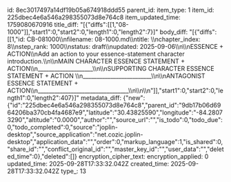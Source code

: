 id: 8ec3017497a14df19b05a674918ddd55
parent_id: 
item_type: 1
item_id: 225dbec4e6a546a298355073d8e764c8
item_updated_time: 1759080670916
title_diff: "[{\"diffs\":[[1,\"08-1000\"]],\"start1\":0,\"start2\":0,\"length1\":0,\"length2\":7}]"
body_diff: "[{\"diffs\":[[1,\"id: CB-081000\\\nfilename: 08-1000.md\\\ntitle: \\\nchapter_index: 8\\\nstep_rank: 1000\\\nstatus: draft\\\nupdated: 2025-09-06\\\n\\\nESSENCE + ACTION\\\nAdd an action to your essence-statement character introduction.\\\n\\\nMAIN CHARACTER ESSENCE STATEMENT + ACTION\\\n____________________\\\n\\\nSUPPORTING CHARACTER ESSENCE STATEMENT + ACTION \\\n_________________________\\\n\\\nANTAGONIST ESSENCE STATEMENT + ACTION\\\n_________________________________\\\n\\\n\\\n\"]],\"start1\":0,\"start2\":0,\"length1\":0,\"length2\":407}]"
metadata_diff: {"new":{"id":"225dbec4e6a546a298355073d8e764c8","parent_id":"9db17b06d6964206ba370cb4fa4687e9","latitude":"30.43825590","longitude":"-84.28073290","altitude":"0.0000","author":"","source_url":"","is_todo":0,"todo_due":0,"todo_completed":0,"source":"joplin-desktop","source_application":"net.cozic.joplin-desktop","application_data":"","order":0,"markup_language":1,"is_shared":0,"share_id":"","conflict_original_id":"","master_key_id":"","user_data":"","deleted_time":0},"deleted":[]}
encryption_cipher_text: 
encryption_applied: 0
updated_time: 2025-09-28T17:33:32.042Z
created_time: 2025-09-28T17:33:32.042Z
type_: 13